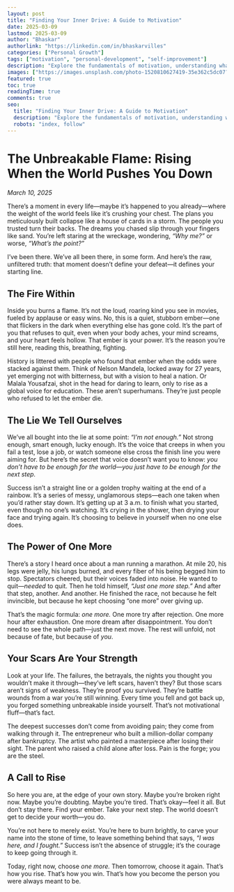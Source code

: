```yaml
---
layout: post
title: "Finding Your Inner Drive: A Guide to Motivation"
date: 2025-03-09
lastmod: 2025-03-09
author: "Bhaskar"
authorlink: "https://linkedin.com/in/bhaskarvilles"
categories: ["Personal Growth"]
tags: ["motivation", "personal-development", "self-improvement"]
description: "Explore the fundamentals of motivation, understanding what drives us, and practical strategies to stay motivated in pursuing our goals."
images: ["https://images.unsplash.com/photo-1520810627419-35e362c5dc07?q=80&w=1000&auto=format&fit=crop"]
featured: true
toc: true
readingTime: true
comments: true
seo:
  title: "Finding Your Inner Drive: A Guide to Motivation"
  description: "Explore the fundamentals of motivation, understanding what drives us, and practical strategies to stay motivated in pursuing our goals."
  robots: "index, follow"
---
```


# The Unbreakable Flame: Rising When the World Pushes You Down

*March 10, 2025*

There’s a moment in every life—maybe it’s happened to you already—where the weight of the world feels like it’s crushing your chest. The plans you meticulously built collapse like a house of cards in a storm. The people you trusted turn their backs. The dreams you chased slip through your fingers like sand. You’re left staring at the wreckage, wondering, *“Why me?”* or worse, *“What’s the point?”*

I’ve been there. We’ve all been there, in some form. And here’s the raw, unfiltered truth: that moment doesn’t define your defeat—it defines your starting line.

## The Fire Within
Inside you burns a flame. It’s not the loud, roaring kind you see in movies, fueled by applause or easy wins. No, this is a quiet, stubborn ember—one that flickers in the dark when everything else has gone cold. It’s the part of you that refuses to quit, even when your body aches, your mind screams, and your heart feels hollow. That ember is your power. It’s the reason you’re still here, reading this, breathing, fighting.

History is littered with people who found that ember when the odds were stacked against them. Think of Nelson Mandela, locked away for 27 years, yet emerging not with bitterness, but with a vision to heal a nation. Or Malala Yousafzai, shot in the head for daring to learn, only to rise as a global voice for education. These aren’t superhumans. They’re just people who refused to let the ember die.

## The Lie We Tell Ourselves
We’ve all bought into the lie at some point: *“I’m not enough.”* Not strong enough, smart enough, lucky enough. It’s the voice that creeps in when you fail a test, lose a job, or watch someone else cross the finish line you were aiming for. But here’s the secret that voice doesn’t want you to know: *you don’t have to be enough for the world—you just have to be enough for the next step.*

Success isn’t a straight line or a golden trophy waiting at the end of a rainbow. It’s a series of messy, unglamorous steps—each one taken when you’d rather stay down. It’s getting up at 3 a.m. to finish what you started, even though no one’s watching. It’s crying in the shower, then drying your face and trying again. It’s choosing to believe in yourself when no one else does.

## The Power of One More
There’s a story I heard once about a man running a marathon. At mile 20, his legs were jelly, his lungs burned, and every fiber of his being begged him to stop. Spectators cheered, but their voices faded into noise. He wanted to quit—*needed* to quit. Then he told himself, *“Just one more step.”* And after that step, another. And another. He finished the race, not because he felt invincible, but because he kept choosing “one more” over giving up.

That’s the magic formula: *one more.* One more try after rejection. One more hour after exhaustion. One more dream after disappointment. You don’t need to see the whole path—just the next move. The rest will unfold, not because of fate, but because of *you*.

## Your Scars Are Your Strength
Look at your life. The failures, the betrayals, the nights you thought you wouldn’t make it through—they’ve left scars, haven’t they? But those scars aren’t signs of weakness. They’re proof you survived. They’re battle wounds from a war you’re still winning. Every time you fell and got back up, you forged something unbreakable inside yourself. That’s not motivational fluff—that’s fact.

The deepest successes don’t come from avoiding pain; they come from walking through it. The entrepreneur who built a million-dollar company after bankruptcy. The artist who painted a masterpiece after losing their sight. The parent who raised a child alone after loss. Pain is the forge; you are the steel.

## A Call to Rise
So here you are, at the edge of your own story. Maybe you’re broken right now. Maybe you’re doubting. Maybe you’re tired. That’s okay—feel it all. But don’t stay there. Find your ember. Take your next step. The world doesn’t get to decide your worth—you do.

You’re not here to merely exist. You’re here to burn brightly, to carve your name into the stone of time, to leave something behind that says, *“I was here, and I fought.”* Success isn’t the absence of struggle; it’s the courage to keep going through it.

Today, right now, choose *one more.* Then tomorrow, choose it again. That’s how you rise. That’s how you win. That’s how you become the person you were always meant to be.